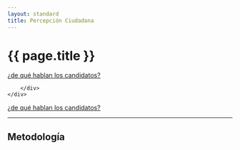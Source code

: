 ```yaml
---
layout: standard
title: Percepción Ciudadana
---
```



<div class='row'>
    <div class='col-sm-7'>
        <h1 class='thin orange'>{{ page.title }}</h1>
    </div>
    <div class='col-sm-5 tright'>
        <a class='next-question' href='{{ site.baseurl }}/de-que-hablan'>
            <span class='question'>¿de qué hablan los candidatos?</span> <i class='icon-arrow-right'></i>
        </a>
    </div>
</div>

<div class='row'>
    <div class='col-md-12 air-top'>
        <div class='tabla-de-agendas' id='charts'>

        </div>
    </div>
</div>

<div class='row'>
    <div class='col-sm-12 tright'>
        <a class='next-question' href='{{ site.baseurl }}/de-que-hablan'>
            <span class='question'>¿de qué hablan los candidatos?</span> <i class='icon-arrow-right'></i>
        </a>
    </div>
</div>

<hr id='metodo'>
<h2 class='air-top orange thin'>Metodología</h2>
<div class='row'>
    <div class='col-sm-6'></div>
    <div class='col-sm-6'></div>
</div>


<!-- Libraries -->
<script src="{{ site.baseurl }}/js/lib/d3.v3.min.js" charset="utf-8"></script>
<script src="{{ site.baseurl }}/js/lib/underscore.js" charset="utf-8"></script>
<script src="{{ site.baseurl }}/js/lib/backbone.js" charset="utf-8"></script>
<script src="{{ site.baseurl }}/js/candidatometro.js"></script>

<script>

    var jsonUrl = '{{ site.baseurl }}/data/candidatos.json';

    var dset = Candidatometro.Dataset()
        .json(jsonUrl);


    var a = {};
    _.extend(a, Backbone.Events);

    a.listenTo(dset, 'dataset:ready', function() {

        var from = new Date('2013-10-01'),
            to = new Date('2013-12-01');

        var data = [
            {name: 'Evelyn Matthei',         img: 'fot_evelyn_matthei.jpg'},
            {name: 'Michelle Bachelet',      img: 'fot_michelle_bachelet.jpg'},
            {name: 'Marco Enríquez-Ominami', img: 'fot_marco_enriquez-ominami.jpg'},
            {name: 'Alfredo Sfeir',          img: 'fot_alfredo_sfeir.jpg'},
            {name: 'Roxana Miranda',         img: 'fot_roxana_miranda.jpg'},
            {name: 'Marcel Claude',          img: 'fot_marcel_claude.jpg'},
            {name: 'Ricardo Israel',         img: 'fot_ricardo_israel.jpg'},
            {name: 'Tomás Jocelyn-Holt',     img: 'fot_tomas_jocelyn-holt.jpg'},
            {name: 'franco parisi',          img: 'fot_franco_parisi.jpg'}
        ];

        data.forEach(function(d) {
            d.data = dset.items().get(d.name);
        });

        var barchart = Candidatometro.BarChart()
            .timeDomain(d3.time.days(from, to));

        var rowCandidato = d3.select('#charts').selectAll('div.row.candidato')
            .data(data)
            .enter()
            .append('div')
            .attr('class', 'row candidato');

        // Avatar
        var divAvatar = rowCandidato.append('div')
            .attr('class', 'col-sm-2 avatar');

        divAvatar
            .append('img')
            .attr('class', 'img-circle')
            .attr('src', function(d) { return '{{ site.baseurl }}/img/' + d.img; });

        divAvatar.append('h6')
            .attr('class', 'bold uc')
            .text(function(d) { return d.name; });

        var divGraph = rowCandidato.append('div')
            .attr('class', 'col-sm-10 graph')
            .append('div')
            .attr('class', 'chart')
            .call(barchart);

    });

</script>

